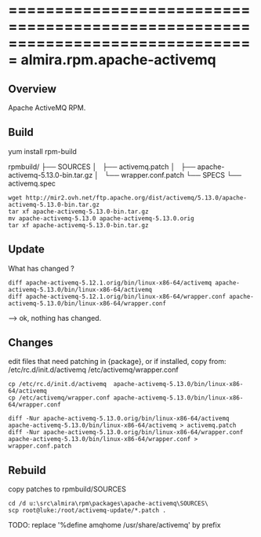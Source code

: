 ===============================================================================
almira.rpm.apache-activemq
===============================================================================

Overview
--------
Apache ActiveMQ RPM.


Build
-----
yum install rpm-build

rpmbuild/
├── SOURCES
│   ├── activemq.patch
│   ├── apache-activemq-5.13.0-bin.tar.gz
│   └── wrapper.conf.patch
└── SPECS
    └── activemq.spec

~~~
wget http://mir2.ovh.net/ftp.apache.org/dist/activemq/5.13.0/apache-activemq-5.13.0-bin.tar.gz
tar xf apache-activemq-5.13.0-bin.tar.gz
mv apache-activemq-5.13.0 apache-activemq-5.13.0.orig
tar xf apache-activemq-5.13.0-bin.tar.gz
~~~

Update
------

What has changed ?

~~~
diff apache-activemq-5.12.1.orig/bin/linux-x86-64/activemq apache-activemq-5.13.0/bin/linux-x86-64/activemq
diff apache-activemq-5.12.1.orig/bin/linux-x86-64/wrapper.conf apache-activemq-5.13.0/bin/linux-x86-64/wrapper.conf
~~~

--> ok, nothing has changed.


Changes
-------
edit files that need patching in {package}, or if installed, copy from:
    /etc/rc.d/init.d/activemq
    /etc/activemq/wrapper.conf

~~~
cp /etc/rc.d/init.d/activemq  apache-activemq-5.13.0/bin/linux-x86-64/activemq
cp /etc/activemq/wrapper.conf apache-activemq-5.13.0/bin/linux-x86-64/wrapper.conf

diff -Nur apache-activemq-5.13.0.orig/bin/linux-x86-64/activemq apache-activemq-5.13.0/bin/linux-x86-64/activemq > activemq.patch
diff -Nur apache-activemq-5.13.0.orig/bin/linux-x86-64/wrapper.conf apache-activemq-5.13.0/bin/linux-x86-64/wrapper.conf > wrapper.conf.patch
~~~

Rebuild
-------
copy patches to rpmbuild/SOURCES

~~~
cd /d u:\src\almira\rpm\packages\apache-activemq\SOURCES\
scp root@luke:/root/activemq-update/*.patch .
~~~

TODO: replace '%define amqhome /usr/share/activemq' by prefix
